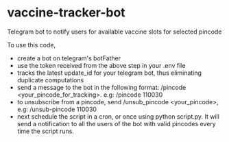 # vaccine-tracker-bot
Telegram bot to notify users for available vaccine slots for selected pincode


To use this code, 
- create a bot on telegram's botFather
- use the token received from the above step in your .env file
- tracks the latest update_id for your telegram bot, thus eliminating duplicate computations
- send a message to the bot in the following format: /pincode <your_pincode_for_tracking>. e.g: /pincode 110030
- to unsubscribe from a pincode, send /unsub_pincode <your_pincode>, e.g: /unsub-pincode 110030
- next schedule the script in a cron, or once using python script.py. It will send a notification to all the users of the bot with valid pincodes every time the script runs.